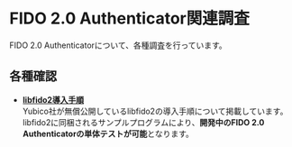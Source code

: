 # FIDO 2.0 Authenticator関連調査

FIDO 2.0 Authenticatorについて、各種調査を行っています。

## 各種確認

- <b>[libfido2導入手順](LIBFIDO2.md) </b><br>
Yubico社が無償公開しているlibfido2の導入手順について掲載しています。<br>
libfido2に同梱されるサンプルプログラムにより、<b>開発中のFIDO 2.0 Authenticatorの単体テストが可能</b>となります。
